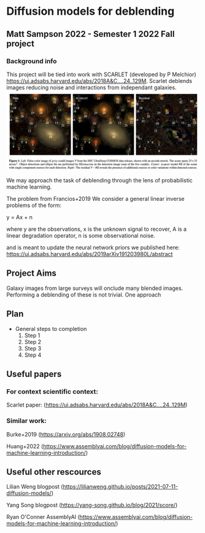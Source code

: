 # Diffusion models for deblending

## Matt Sampson 2022 - Semester 1 2022 Fall project
### Background info
This project will be tied into work with SCARLET (developed by P Melchior) https://ui.adsabs.harvard.edu/abs/2018A&C....24..129M. Scarlet deblends images reducing noise and interactions from independant galaxies.
![Melchior+2022](https://github.com/SampsonML/deblend_with_diffusion/blob/main/images/scarlet_deep_field.png)


We may approach the task of deblending through the lens of probabilistic machine learning. 

The problem from Francios+2019
We consider a general linear inverse problems of the form:

y = Ax + n

where y are the observations, x is the unknown signal to recover, A is a linear degradation operator, n is some observational noise.

and is meant to update the neural network priors we published here: https://ui.adsabs.harvard.edu/abs/2019arXiv191203980L/abstract
## Project Aims

Galaxy images from large surveys will onclude many blended images. Performing a deblending of these is not trivial.
One approach

## Plan

* General steps to completion
  1. Step 1
  2. Step 2
  3. Step 3
  4. Step 4
 

## Useful papers
### For context scientific context:

Scarlet paper: (https://ui.adsabs.harvard.edu/abs/2018A&C....24..129M)

### Similar work:

Burke+2019 (https://arxiv.org/abs/1908.02748)

Huang+2022 (https://www.assemblyai.com/blog/diffusion-models-for-machine-learning-introduction/)

## Useful other rescources
Lilian Weng blogpost (https://lilianweng.github.io/posts/2021-07-11-diffusion-models/)

Yang Song blogpost (https://yang-song.github.io/blog/2021/score/)

Ryan O'Conner AssemblyAI (https://www.assemblyai.com/blog/diffusion-models-for-machine-learning-introduction/)
  
  
  



